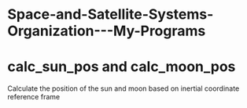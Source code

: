 # Space-and-Satellite-Systems-Organization---My-Programs


# calc_sun_pos and calc_moon_pos
Calculate the position of the sun and moon based on inertial coordinate reference frame
